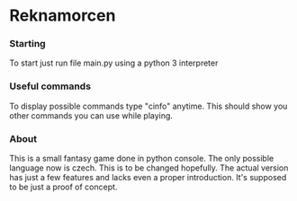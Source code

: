 # Reknamorcen

### Starting
To start just run file main.py using a python 3 interpreter

### Useful commands
To display possible commands type "cinfo" anytime. This should show you other commands you can use while playing.

### About
This is a small fantasy game done in python console. The only possible language now is czech.
This is to be changed hopefully. The actual version has just a few features and lacks even a proper introduction.
It's supposed to be just a proof of concept.